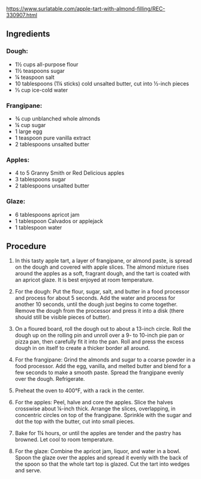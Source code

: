 https://www.surlatable.com/apple-tart-with-almond-filling/REC-330907.html

## Ingredients
### Dough:

- 1½ cups all-purpose flour
- 1½ teaspoons sugar
- ¼ teaspoon salt
- 10 tablespoons (1¼ sticks) cold unsalted butter, cut into ½-inch pieces
- ⅓ cup ice-cold water


### Frangipane:

- ¾ cup unblanched whole almonds
- ¼ cup sugar
- 1 large egg
- 1 teaspoon pure vanilla extract
- 2 tablespoons unsalted butter

### Apples:
- 4 to 5 Granny Smith or Red Delicious apples
- 3 tablespoons sugar
- 2 tablespoons unsalted butter


### Glaze:

- 6 tablespoons apricot jam
- 1 tablespoon Calvados or applejack
- 1 tablespoon water

## Procedure
1. In this tasty apple tart, a layer of frangipane, or almond paste, is spread on the dough and covered with apple slices. The almond mixture rises around the apples as a soft, fragrant dough, and the tart is coated with an apricot glaze. It is best enjoyed at room temperature.

1. For the dough: Put the flour, sugar, salt, and butter in a food processor and process for about 5 seconds. Add the water and process for another 10 seconds, until the dough just begins to come together. Remove the dough from the processor and press it into a disk (there should still be visible pieces of butter).

1. On a floured board, roll the dough out to about a 13-inch circle. Roll the dough up on the rolling pin and unroll over a 9- to 10-inch pie pan or pizza pan, then carefully fit it into the pan. Roll and press the excess dough in on itself to create a thicker border all around.

1. For the frangipane: Grind the almonds and sugar to a coarse powder in a food processor. Add the egg, vanilla, and melted butter and blend for a few seconds to make a smooth paste. Spread the frangipane evenly over the dough. Refrigerate.

1. Preheat the oven to 400°F, with a rack in the center.

1. For the apples: Peel, halve and core the apples. Slice the halves crosswise about ¼-inch thick. Arrange the slices, overlapping, in concentric circles on top of the frangipane. Sprinkle with the sugar and dot the top with the butter, cut into small pieces.

1. Bake for 1¼ hours, or until the apples are tender and the pastry has browned. Let cool to room temperature.

1. For the glaze: Combine the apricot jam, liquor, and water in a bowl. Spoon the glaze over the apples and spread it evenly with the back of the spoon so that the whole tart top is glazed. Cut the tart into wedges and serve.
